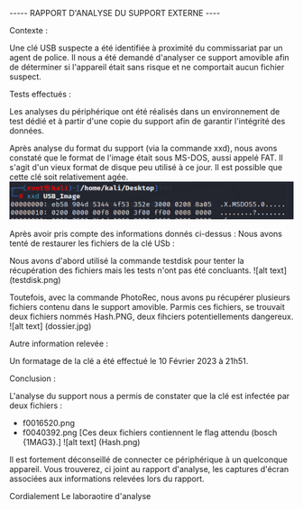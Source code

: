 ----- RAPPORT D'ANALYSE DU SUPPORT EXTERNE  ----

Contexte :

Une clé USB suspecte a été identifiée à proximité du commissariat par un agent de police.
Il nous a été demandé d'analyser ce support amovible afin de déterminer si l'appareil était sans risque et ne comportait aucun fichier suspect.



Tests effectués  : 

Les analyses du périphérique ont été réalisés dans un environnement de test dédié et à partir d'une copie du support afin de garantir l'intégrité des données.


Après analyse du format du support (via la commande xxd), nous avons constaté que le format de l'image était sous MS-DOS, aussi appelé FAT.
Il s'agit d'un vieux format de disque peu utilisé à ce jour.
Il est possible que cette clé soit relativement agée.
![Format du disque](https://github.com/FlorentIZO/FORENSIC_TP_IZORCHE_FLORENT/blob/main/TP01/IMG/Format.PNG "Format du disque")


Après avoir pris compte des informations donnés ci-dessus :
Nous avons tenté de restaurer les fichiers de la clé USb :

Nous avons d'abord utilisé la commande testdisk pour tenter la récupération des fichiers mais les tests n'ont pas été concluants.
![alt text] (testdisk.png)

Toutefois, avec la commande PhotoRec, nous avons pu récupérer plusieurs fichiers contenu dans le support amovible.
Parmis ces fichiers, se trouvait deux fichiers nommés Hash.PNG, deux fihciers potentiellements dangereux. 
![alt text] (dossier.jpg)

Autre information  relevée :

Un formatage de la clé a été effectué le 10 Février 2023 à 21h51.


Conclusion : 

L'analyse du support nous a permis de constater que la clé est infectée par deux fichiers :
- f0016520.png
- f0040392.png
[Ces deux fichiers contiennent le flag attendu (bosch {1MAG3}.]
![alt text] (Hash.png)

Il est fortement déconseillé de connecter ce périphérique à un quelconque appareil.
Vous trouverez, ci joint au rapport d'analyse, les captures d'écran associées aux informations relevées lors du rapport.

Cordialement
Le laboraotire d'analyse 

